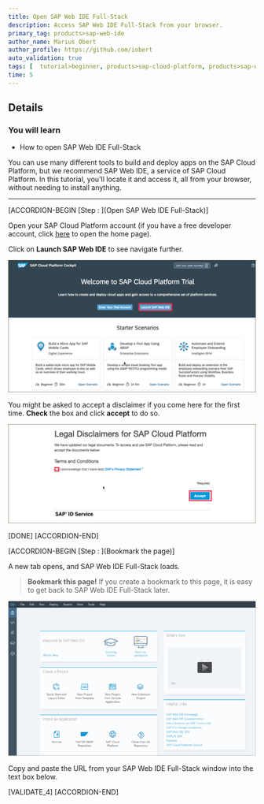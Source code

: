 ```yaml
---
title: Open SAP Web IDE Full-Stack
description: Access SAP Web IDE Full-Stack from your browser.
primary_tag: products>sap-web-ide
author_name: Marius Obert
author_profile: https://github.com/iobert
auto_validation: true
tags: [  tutorial>beginner, products>sap-cloud-platform, products>sap-web-ide  ]
time: 5
---
```


## Details
### You will learn  
  - How to open SAP Web IDE Full-Stack

You can use many different tools to build and deploy apps on the SAP Cloud Platform, but we recommend SAP Web IDE, a service of SAP Cloud Platform. In this tutorial, you'll locate it and access it, all from your browser, without needing to install anything.

---


[ACCORDION-BEGIN [Step : ](Open SAP Web IDE Full-Stack)]



Open your SAP Cloud Platform account (if you have a free developer account, click [here](https://account.hanatrial.ondemand.com/) to open the home page).

 Click on **Launch SAP Web IDE** to see navigate further.

![open webide](../sapui5-webide-open-webide/open-webide.png)

You might be asked to accept a disclaimer if you come here for the first time. **Check** the box and click **accept** to do so.

![disclaimer](../sapui5-webide-open-webide/disclaimer.png)


[DONE]
[ACCORDION-END]

[ACCORDION-BEGIN [Step : ](Bookmark the page)]

A new tab opens, and SAP Web IDE Full-Stack loads.

>**Bookmark this page!**  If you create a bookmark to this page, it is easy to get back to SAP Web IDE Full-Stack later.

![SAP Cloud Platform Console - services button](../sapui5-webide-open-webide/web_ide_start_screen.png)


Copy and paste the URL from your SAP Web IDE Full-Stack window into the text box below.

[VALIDATE_4]
[ACCORDION-END]

